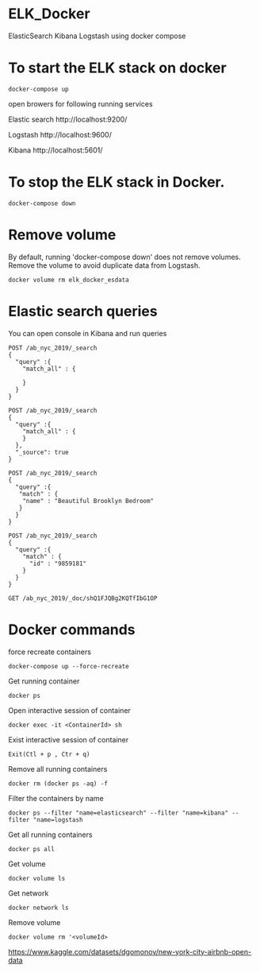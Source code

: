 # ELK_Docker
ElasticSearch Kibana Logstash using docker compose


# To start the ELK stack on docker

```
docker-compose up

``` 

open browers for following running services 

Elastic search
http://localhost:9200/

Logstash
http://localhost:9600/

Kibana
http://localhost:5601/


# To stop the ELK stack in Docker.

```
docker-compose down

``` 

# Remove volume

By default, running 'docker-compose down' does not remove volumes. Remove the volume to avoid duplicate data from Logstash.

```
docker volume rm elk_docker_esdata

``` 
# Elastic search queries
You can open console in Kibana and run queries
```
POST /ab_nyc_2019/_search
{
  "query" :{
    "match_all" : {
      
    }
  }
}

POST /ab_nyc_2019/_search
{
  "query" :{
    "match_all" : {
    }
  },
  "_source": true
}

POST /ab_nyc_2019/_search
{
  "query" :{
   "match" : {
    "name" : "Beautiful Brooklyn Bedroom"
   }
  }
}

POST /ab_nyc_2019/_search
{
  "query" :{
    "match" : {
      "id" : "9859181"
    }
  }
}

GET /ab_nyc_2019/_doc/shQ1FJQBg2KQTfIbG1OP

```

# Docker commands
force recreate containers
```
docker-compose up --force-recreate

```

Get running container 
```
docker ps

```

Open interactive session of container 
```
docker exec -it <ContainerId> sh

```

Exist interactive session of container
```
Exit(Ctl + p , Ctr + q)

```

Remove all running containers 
```
docker rm (docker ps -aq) -f

``` 

Filter the containers by name
```
docker ps --filter "name=elasticsearch" --filter "name=kibana" --filter "name=logstash
```
Get all running containers

```
docker ps all 
```

Get volume 
```
docker volume ls
```

Get network 

```
docker network ls

```

Remove volume
```
docker volume rm '<volumeId>

```
https://www.kaggle.com/datasets/dgomonov/new-york-city-airbnb-open-data

